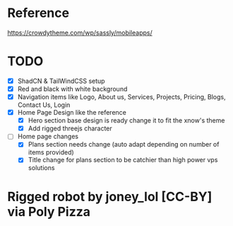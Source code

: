 # Reference

https://crowdytheme.com/wp/sassly/mobileapps/

# TODO

-   [x] ShadCN & TailWindCSS setup
-   [x] Red and black with white background
-   [x] Navigation items like
        Logo, About us, Services, Projects, Pricing, Blogs, Contact Us, Login
-   [x] Home Page Design like the reference
    -   [x] Hero section base design is ready change it to fit the xnow's theme
    -   [x] Add rigged threejs character
-   [ ] Home page changes
    -   [x] Plans section needs change (auto adapt depending on number of items provided)
    -   [x] Title change for plans section to be catchier than high power vps solutions

# Rigged robot by joney_lol [CC-BY] via Poly Pizza
